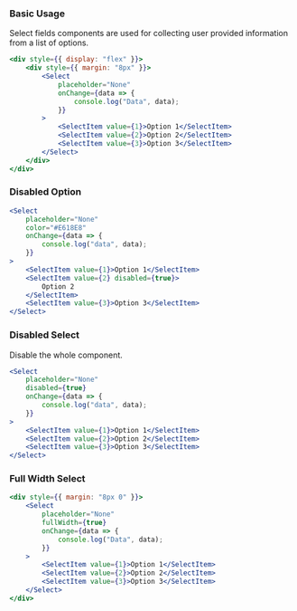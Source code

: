 ### Basic Usage

Select fields components are used for collecting user provided information from a list of options.

```jsx
<div style={{ display: "flex" }}>
    <div style={{ margin: "8px" }}>
        <Select
            placeholder="None"
            onChange={data => {
                console.log("Data", data);
            }}
        >
            <SelectItem value={1}>Option 1</SelectItem>
            <SelectItem value={2}>Option 2</SelectItem>
            <SelectItem value={3}>Option 3</SelectItem>
        </Select>
    </div>
</div>
```

### Disabled Option

```jsx
<Select
    placeholder="None"
    color="#E618E8"
    onChange={data => {
        console.log("data", data);
    }}
>
    <SelectItem value={1}>Option 1</SelectItem>
    <SelectItem value={2} disabled={true}>
        Option 2
    </SelectItem>
    <SelectItem value={3}>Option 3</SelectItem>
</Select>
```

### Disabled Select

Disable the whole component.

```jsx
<Select
    placeholder="None"
    disabled={true}
    onChange={data => {
        console.log("data", data);
    }}
>
    <SelectItem value={1}>Option 1</SelectItem>
    <SelectItem value={2}>Option 2</SelectItem>
    <SelectItem value={3}>Option 3</SelectItem>
</Select>
```

### Full Width Select

```jsx
<div style={{ margin: "8px 0" }}>
    <Select
        placeholder="None"
        fullWidth={true}
        onChange={data => {
            console.log("Data", data);
        }}
    >
        <SelectItem value={1}>Option 1</SelectItem>
        <SelectItem value={2}>Option 2</SelectItem>
        <SelectItem value={3}>Option 3</SelectItem>
    </Select>
</div>
```
